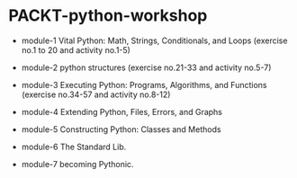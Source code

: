 # PACKT-python-workshop

- module-1 Vital Python: Math, Strings, Conditionals, and Loops (exercise no.1 to 20 and activity no.1-5)

- module-2 python structures (exercise no.21-33 and activity no.5-7) 

- module-3 Executing Python: Programs, Algorithms, and Functions (exercise no.34-57 and activity no.8-12)

- module-4 Extending Python, Files, Errors, and Graphs

- module-5 Constructing Python: Classes and Methods

- module-6 The Standard Lib.

- module-7 becoming Pythonic.
